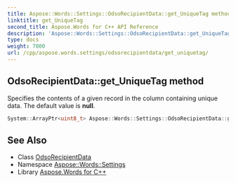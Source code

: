 ```yaml
---
title: Aspose::Words::Settings::OdsoRecipientData::get_UniqueTag method
linktitle: get_UniqueTag
second_title: Aspose.Words for C++ API Reference
description: 'Aspose::Words::Settings::OdsoRecipientData::get_UniqueTag method. Specifies the contents of a given record in the column containing unique data. The default value is null in C++.'
type: docs
weight: 7000
url: /cpp/aspose.words.settings/odsorecipientdata/get_uniquetag/
---
```

## OdsoRecipientData::get_UniqueTag method


Specifies the contents of a given record in the column containing unique data. The default value is **null**.

```cpp
System::ArrayPtr<uint8_t> Aspose::Words::Settings::OdsoRecipientData::get_UniqueTag() const
```

## See Also

* Class [OdsoRecipientData](../)
* Namespace [Aspose::Words::Settings](../../)
* Library [Aspose.Words for C++](../../../)

